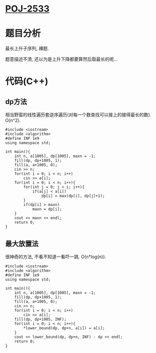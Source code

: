 # [POJ-2533](http://poj.org/problem?id=2533)
# 题目分析
最长上升子序列, 裸题.

题意描述不清, 还以为是上升下降都要算然后取最长的呢...

# 代码(C++)
## dp方法
相当野蛮的线性遍历套逆序遍历(对每一个数查找可以接上的接得最长的数). O(n^2).
```
#include <iostream>
#include <algorithm>
#define INF 1e9
using namespace std;

int main(){
	int n, a[1005], dp[1005], maxn = -1;
	fill(dp, dp+1005, 1);
	fill(a, a+1005, 0);
	cin >> n;
	for(int i = 0; i < n; i++)
		cin >> a[i];
	for(int i = 0; i < n; i++){
		for(int j = 0; j < i; j++){
			if(a[j] < a[i])
				dp[i] = max(dp[i], dp[j]+1);
		}
		if(dp[i] > maxn)
			maxn = dp[i];
	}
	cout << maxn << endl;
	return 0;
}
```

## 最大放置法
很神奇的方法, 不看不知道一看吓一跳. O(n*log(n)).
```
#include <iostream>
#include <algorithm>
#define INF 1e9
using namespace std;

int main(){
	int n, a[1005], dp[1005], maxn = -1;
	fill(dp, dp+1005, 1);
	fill(a, a+1005, 0);
	cin >> n;
	for(int i = 0; i < n; i++)
		cin >> a[i];
	fill(dp, dp+1005, INF);
	for(int i = 0; i < n; i++){
		*lower_bound(dp, dp+n, a[i]) = a[i];
	}
	cout << lower_bound(dp, dp+n, INF) - dp << endl;
	return 0;
}
```
